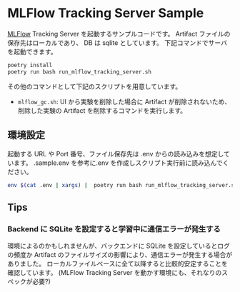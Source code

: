 # MLFlow Tracking Server Sample

[MLFlow][mlflow] Tracking Server を起動するサンプルコードです。
Artifact ファイルの保存先はローカルであり、 DB は sqlite としています。
下記コマンドでサーバを起動できます。

```sh
poetry install
poetry run bash run_mlflow_tracking_server.sh
```

その他のコマンドとして下記のスクリプトを用意しています。

- `mlflow_gc.sh`:
  UI から実験を削除した場合に Artifact が削除されないため、
  削除した実験の Artifact を削除するコマンドを実行します。

[mlflow]: https://mlflow.org/

## 環境設定

起動する URL や Port 番号、ファイル保存先は .env からの読み込みを想定しています。
.sample.env を参考に.env を作成しスクリプト実行前に読み込んでください。

```sh
env $(cat .env | xargs) |  poetry run bash run_mlflow_tracking_server.sh
```

## Tips

### Backend に SQLite を設定すると学習中に通信エラーが発生する

環境によるのかもしれませんが、バックエンドに SQLite を設定しているとログの頻度か Artifact のファイルサイズの影響により、通信エラーが発生する場合がありました。
ローカルファイルベースに全て以降すると比較的安定することを確認しています。
(MLFlow Tracking Server を動かす環境にも、それなりのスペックが必要?)
